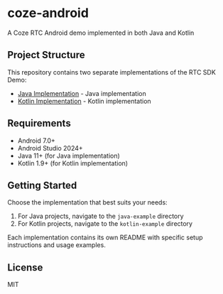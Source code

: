 # coze-android
A Coze RTC Android demo implemented in both Java and Kotlin

## Project Structure

This repository contains two separate implementations of the RTC SDK Demo:

- [Java Implementation](./java-example) - Java implementation
- [Kotlin Implementation](./kotlin-example) - Kotlin implementation

## Requirements

- Android 7.0+
- Android Studio 2024+
- Java 11+ (for Java implementation)
- Kotlin 1.9+ (for Kotlin implementation)

## Getting Started

Choose the implementation that best suits your needs:

1. For Java projects, navigate to the `java-example` directory
2. For Kotlin projects, navigate to the `kotlin-example` directory

Each implementation contains its own README with specific setup instructions and usage examples.

## License
MIT
